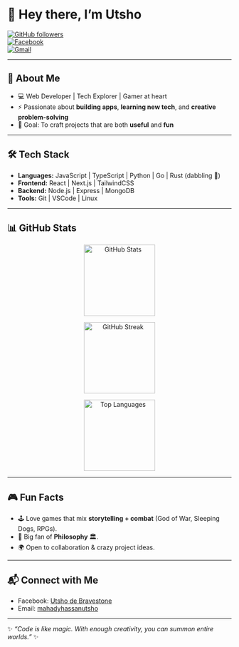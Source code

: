 # 👋 Hey there, I’m Utsho  

[![GitHub followers](https://img.shields.io/github/followers/mahadyhassanutsho?label=Follow%20Me&style=social)](https://github.com/mahadyhassanutsho)  
[![Facebook](https://img.shields.io/badge/Facebook-%231877F2.svg?&style=for-the-badge&logo=facebook&logoColor=white)](https://facebook.com/utshodebravestone)  
[![Gmail](https://img.shields.io/badge/Email-D14836?style=for-the-badge&logo=gmail&logoColor=white)](mailto:mahadyhassanutsho)  

---

## 🚀 About Me
- 💻 Web Developer | Tech Explorer | Gamer at heart  
- ⚡ Passionate about **building apps**, **learning new tech**, and **creative problem-solving**  
- 🎯 Goal: To craft projects that are both **useful** and **fun**  

---

## 🛠️ Tech Stack
- **Languages:** JavaScript | TypeScript | Python | Go | Rust (dabbling 🦀)
- **Frontend:** React | Next.js | TailwindCSS  
- **Backend:** Node.js | Express | MongoDB  
- **Tools:** Git | VSCode | Linux  

---

## 📊 GitHub Stats
<p align="center">
  <img src="https://github-readme-stats.vercel.app/api?username=mahadyhassanutsho&show_icons=true&theme=tokyonight" alt="GitHub Stats" height="160"/>
</p>

<p align="center">
  <img src="https://streak-stats.demolab.com?user=mahadyhassanutsho&theme=tokyonight&hide_border=true" alt="GitHub Streak" height="160"/>
</p>

<p align="center">
  <img src="https://github-readme-stats.vercel.app/api/top-langs/?username=mahadyhassanutsho&layout=compact&theme=tokyonight" alt="Top Languages" height="160"/>
</p>



---

## 🎮 Fun Facts
- 🕹️ Love games that mix **storytelling + combat** (God of War, Sleeping Dogs, RPGs).  
- 📖 Big fan of **Philosophy** 🏛️.  
- 🌍 Open to collaboration & crazy project ideas.  

---

## 📬 Connect with Me
- Facebook: [Utsho de Bravestone](https://facebook.com/utshodebravestone)  
- Email: [mahadyhassanutsho](mailto:mahadyhassanutsho)  

---

✨ _“Code is like magic. With enough creativity, you can summon entire worlds.”_ ✨
